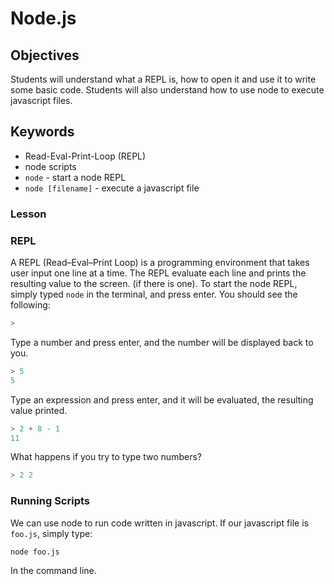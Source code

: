 # Node.js

## Objectives

Students will understand what a REPL is, how to open it and use it to write some basic code. Students will also understand how to use node to execute javascript files.

## Keywords

* Read-Eval-Print-Loop (REPL)
* node scripts
* `node` - start a node REPL
* `node [filename]` - execute a javascript file

### Lesson

### REPL

A REPL (Read–Eval–Print Loop) is a programming environment that takes user input one line at a time. The REPL evaluate each line and prints the resulting value to the screen. (if there is one). To start the node REPL, simply typed `node` in the terminal, and press enter. You should see the following:

```js
>
```

Type a number and press enter, and the number will be displayed back to you.

```js
> 5
5
```

Type an expression and press enter, and it will be evaluated, the resulting value printed.

```js
> 2 + 8 - 1
11
```

What happens if you try to type two numbers?

```js
> 2 2
```

### Running Scripts

We can use node to run code written in javascript. If our javascript file is `foo.js`, simply type:

```shell
node foo.js
```

In the command line.